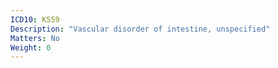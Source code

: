```yaml
---
ICD10: K559
Description: "Vascular disorder of intestine, unspecified"
Matters: No
Weight: 0
---
```

